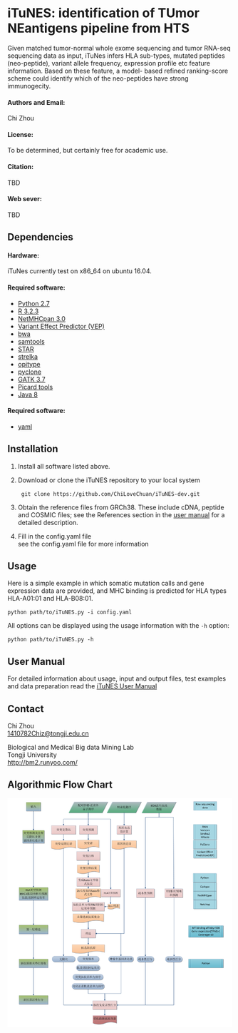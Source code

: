 # iTuNES: identification of TUmor NEantigens pipeline from HTS #

Given matched tumor-normal whole exome sequencing and tumor RNA-seq sequencing data 
as input, iTuNes infers HLA sub-types, mutated peptides (neo-peptide), variant allele
frequency, expression profile etc feature information. Based on these feature, a model-
based refined ranking-score scheme could identify which of the neo-peptides have strong 
immunogecity.

#### Authors and Email:
Chi Zhou 

#### License:
To be determined, but certainly free for academic use.

#### Citation:
TBD

#### Web sever:
TBD

## Dependencies

#### Hardware:
iTuNes currently test on x86_64 on ubuntu 16.04.

#### Required software:
* [Python 2.7](https://www.python.org/downloads/release/python-2712/)
* [R 3.2.3](https://cran.r-project.org/src/base/R-3/R-3.2.3.tar.gz)
* [NetMHCpan 3.0](http://www.cbs.dtu.dk/cgi-bin/nph-sw_request?netMHCpan)
* [Variant Effect Predictor (VEP)](https://github.com/Ensembl/ensembl-vep)
* [bwa](https://github.com/lh3/bwa)
* [samtools](https://github.com/samtools)
* [STAR](https://github.com/alexdobin/STAR)
* [strelka](https://github.com/Illumina/strelka)
* [opitype](https://github.com/FRED-2/OptiType)
* [pyclone](https://bitbucket.org/aroth85/pyclone/wiki/Tutorial)
* [GATK 3.7](https://software.broadinstitute.org/gatk/best-practices/)
* [Picard tools](https://broadinstitute.github.io/picard/)
* [Java 8](https://java.com/en/download/help/linux_x64rpm_install.xml)

#### Required software:
* [yaml]()

## Installation

1. Install all software listed above.

2. Download or clone the iTuNES repository to your local system

        git clone https://github.com/ChiLoveChuan/iTuNES-dev.git

3. Obtain the reference files from GRCh38. These include cDNA, peptide and COSMIC
files; see the References section in the [user manual](/doc/iTuNES_User_Manual.md)
for a detailed description.

4. Fill in the config.yaml file  
    see the config.yaml file for more information

## Usage

Here is a simple example in which somatic mutation calls and gene expression data are
provided, and MHC binding is predicted for HLA types HLA-A01:01 and HLA-B08:01. 

    python path/to/iTuNES.py -i config.yaml

All options can be displayed using the usage information with the `-h` option:   

    python path/to/iTuNES.py -h


## User Manual 
For detailed information about usage, input and output files, test examples and data
preparation read the [iTuNES User Manual](/doc/iTuNES_User_Manual.md)


## Contact   

Chi Zhou  
1410782Chiz@tongji.edu.cn  


Biological and Medical Big data Mining Lab  
Tongji University  
http://bm2.runyoo.com/  




## Algorithmic Flow Chart  

![](/doc/iTuNES_flow_chart.png)




